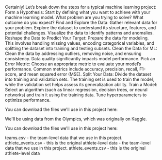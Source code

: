 



Certainly! Let’s break down the steps for a typical machine learning project:
Form a Hypothesis: Start by defining what you want to achieve with your machine learning model. What problem are you trying to solve? What outcome do you expect?
Find and Explore the Data: Gather relevant data for your problem. Explore the dataset to understand its structure, features, and potential challenges. Visualize the data to identify patterns and anomalies.
Reshape the Data to Predict Your Target: Prepare the data for modeling. This involves handling missing values, encoding categorical variables, and splitting the dataset into training and testing subsets.
Clean the Data for ML: Clean the data by addressing outliers, removing noise, and ensuring consistency. Data quality significantly impacts model performance.
Pick an Error Metric: Choose an appropriate metric to evaluate your model’s performance. Common metrics include accuracy, precision, recall, F1-score, and mean squared error (MSE).
Split Your Data: Divide the dataset into training and validation sets. The training set is used to train the model, while the validation set helps assess its generalization ability.
Train a Model: Select an algorithm (such as linear regression, decision trees, or neural networks) and train it using the training data. Tune hyperparameters to optimize performance.

You can download the files we'll use in this project here:

We'll be using data from the Olympics, which was originally on Kaggle.


 

You can download the files we'll use in this project here:

teams.csv - the team-level data that we use in this project.
athlete_events.csv - this is the original athlete-level data - the team-level data that we use in this project.
athlete_events.csv - this is the original athlete-level data
